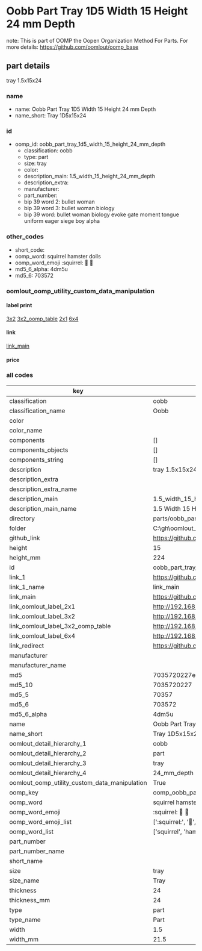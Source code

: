 # Oobb Part Tray 1D5 Width 15 Height 24 mm Depth  

note: This is part of OOMP the Oopen Organization Method For Parts. For more details: https://github.com/oomlout/oomp_base

##  part details
  



tray 1.5x15x24



### name
* name: Oobb Part Tray 1D5 Width 15 Height 24 mm Depth
* name_short: Tray 1D5x15x24 
### id
* oomp_id: oobb_part_tray_1d5_width_15_height_24_mm_depth
  * classification: oobb
  * type: part
  * size: tray
  * color: 
  * description_main: 1.5_width_15_height_24_mm_depth
  * description_extra: 
  * manufacturer: 
  * part_number: 
  * bip 39 word 2: bullet woman
  * bip 39 word 3: bullet woman biology
  * bip 39 word: bullet woman biology evoke gate moment tongue uniform eager siege boy alpha

### other_codes
* short_code: 
* oomp_word: squirrel hamster dolls
* oomp_word_emoji :squirrel: :hamster: :dolls:
* md5_6_alpha: 4dm5u
* md5_6: 703572






### oomlout_oomp_utility_custom_data_manipulation
#### label print
[3x2](http://192.168.1.245:1112/?label=oomp%204dm5u)
[3x2_oomp_table](http://192.168.1.108:1112/?label=oomp%204dm5u)
[2x1](http://192.168.1.242:1112/?label=oomp%204dm5u)
[6x4](http://192.168.1.55:1112/?label=oomp%204dm5u)    

#### link

[link_main](https://github.com/oomlout/oomlout_oobb_version_4_generated_parts/tree/main/navigation_oomp/oobb/part/tray/1.5_width_15_height_24_mm_depth/part)                              

#### price







### all codes 
| key | value |  
| --- | --- |  
| classification | oobb |  
| classification_name | Oobb |  
| color |  |  
| color_name |  |  
| components | [] |  
| components_objects | [] |  
| components_string | [] |  
| description | tray 1.5x15x24 |  
| description_extra |  |  
| description_extra_name |  |  
| description_main | 1.5_width_15_height_24_mm_depth |  
| description_main_name | 1.5 Width 15 Height 24 mm Depth |  
| directory | parts/oobb_part_tray_1d5_width_15_height_24_mm_depth |  
| folder | C:\gh\oomlout_oobb_version_4_generated_parts\parts\oobb_part_tray_1d5_width_15_height_24_mm_depth |  
| github_link | https://github.com/oomlout/oomlout_oomp_part_src/tree/main/parts/oobb_part_tray_1d5_width_15_height_24_mm_depth |  
| height | 15 |  
| height_mm | 224 |  
| id | oobb_part_tray_1d5_width_15_height_24_mm_depth |  
| link_1 | https://github.com/oomlout/oomlout_oobb_version_4_generated_parts/tree/main/navigation_oomp/oobb/part/tray/1.5_width_15_height_24_mm_depth/part |  
| link_1_name | link_main |  
| link_main | https://github.com/oomlout/oomlout_oobb_version_4_generated_parts/tree/main/navigation_oomp/oobb/part/tray/1.5_width_15_height_24_mm_depth/part |  
| link_oomlout_label_2x1 | http://192.168.1.242:1112/?label=oomp%204dm5u |  
| link_oomlout_label_3x2 | http://192.168.1.245:1112/?label=oomp%204dm5u |  
| link_oomlout_label_3x2_oomp_table | http://192.168.1.108:1112/?label=oomp%204dm5u |  
| link_oomlout_label_6x4 | http://192.168.1.55:1112/?label=oomp%204dm5u |  
| link_redirect | https://github.com/oomlout/oomlout_oobb_version_4_generated_parts/tree/main/parts/oobb_tray_1d5_15_24 |  
| manufacturer |  |  
| manufacturer_name |  |  
| md5 | 7035720227ed7c8e3bb024e02cff38f1 |  
| md5_10 | 7035720227 |  
| md5_5 | 70357 |  
| md5_6 | 703572 |  
| md5_6_alpha | 4dm5u |  
| name | Oobb Part Tray 1D5 Width 15 Height 24 mm Depth |  
| name_short | Tray 1D5x15x24  |  
| oomlout_detail_hierarchy_1 | oobb |  
| oomlout_detail_hierarchy_2 | part |  
| oomlout_detail_hierarchy_3 | tray |  
| oomlout_detail_hierarchy_4 | 24_mm_depth |  
| oomlout_oomp_utility_custom_data_manipulation | True |  
| oomp_key | oomp_oobb_part_tray_1d5_width_15_height_24_mm_depth |  
| oomp_word | squirrel hamster dolls |  
| oomp_word_emoji | :squirrel: :hamster: :dolls: |  
| oomp_word_emoji_list | [':squirrel:', ':hamster:', ':dolls:'] |  
| oomp_word_list | ['squirrel', 'hamster', 'dolls'] |  
| part_number |  |  
| part_number_name |  |  
| short_name |  |  
| size | tray |  
| size_name | Tray |  
| thickness | 24 |  
| thickness_mm | 24 |  
| type | part |  
| type_name | Part |  
| width | 1.5 |  
| width_mm | 21.5 |  
